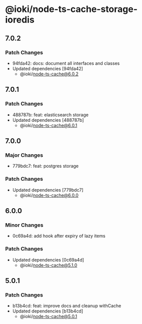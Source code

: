 # @ioki/node-ts-cache-storage-ioredis

## 7.0.2

### Patch Changes

- 94fda42: docs: document all interfaces and classes
- Updated dependencies [94fda42]
  - @ioki/node-ts-cache@6.0.2

## 7.0.1

### Patch Changes

- 488787b: feat: elasticsearch storage
- Updated dependencies [488787b]
  - @ioki/node-ts-cache@6.0.1

## 7.0.0

### Major Changes

- 779bdc7: feat: postgres storage

### Patch Changes

- Updated dependencies [779bdc7]
  - @ioki/node-ts-cache@6.0.0

## 6.0.0

### Minor Changes

- 0c69a4d: add hook after expiry of lazy items

### Patch Changes

- Updated dependencies [0c69a4d]
  - @ioki/node-ts-cache@5.1.0

## 5.0.1

### Patch Changes

- b13b4cd: feat: improve docs and cleanup withCache
- Updated dependencies [b13b4cd]
  - @ioki/node-ts-cache@5.0.1
